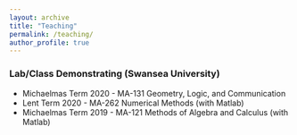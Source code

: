 ```yaml
---
layout: archive
title: "Teaching"
permalink: /teaching/
author_profile: true
---
```


### Lab/Class Demonstrating (Swansea University)
* Michaelmas Term 2020 - MA-131 Geometry, Logic, and Communication
* Lent Term 2020 - MA-262 Numerical Methods (with Matlab)
* Michaelmas Term 2019 - MA-121 Methods of Algebra and Calculus (with Matlab)
